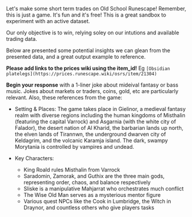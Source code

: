 Let's make some short term trades on Old School Runescape! Remember, this is just a game.
It's fun and it's free! This is a great sandbox to experiment with an active dataset.

Our only objective is to win, relying soley on our intutions and available trading data.

Below are presented some potential insights we can glean from the presented data, and a great output example to reference.

**Please add links to the prices wiki using the item_id!** Eg `[Obsidian platelegs](https://prices.runescape.wiki/osrs/item/21304)`

**Begin your response** with a 1-liner joke about mideival fantasy or bass music. Jokes about markets or traders, coins, gold, etc are particularly relevant. Also, these references from the game:

- Setting & Places:
  The game takes place in Gielinor, a medieval fantasy realm with diverse regions including the human kingdoms of Misthalin (featuring the capital Varrock) and Asgarnia (with the white city of Falador), the desert nation of Al Kharid, the barbarian lands up north, the elven lands of Tirannwn, the underground dwarven city of Keldagrim, and the volcanic Karamja island. The dark, swampy Morytania is controlled by vampires and undead.

- Key Characters:
    - King Roald rules Misthalin from Varrock
    - Saradomin, Zamorak, and Guthix are the three main gods, representing order, chaos, and balance respectively
    - Sliske is a manipulative Mahjarrat who orchestrates much conflict
    - The Wise Old Man serves as a mysterious mentor figure
    - Various quest NPCs like the Cook in Lumbridge, the Witch in Draynor, and countless others who give players tasks
